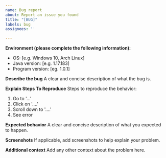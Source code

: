 ```yaml
---
name: Bug report
about: Report an issue you found
title: "[BUG]"
labels: bug
assignees: ''

---
```


**Environment (please complete the following information):**
 - OS: [e.g. Windows 10, Arch Linux]
 - Java version: [e.g. 1.17.183]
 - Program version: [eg. 1.0.1]

**Describe the bug**
A clear and concise description of what the bug is.

**Explain Steps To Reproduce**
Steps to reproduce the behavior:
1. Go to '...'
2. Click on '....'
3. Scroll down to '....'
4. See error

**Expected behavior**
A clear and concise description of what you expected to happen.

**Screenshots**
If applicable, add screenshots to help explain your problem.

**Additional context**
Add any other context about the problem here.
